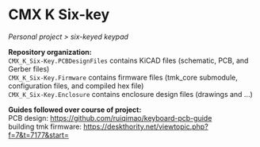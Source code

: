 # CMX K Six-key
*Personal project > six-keyed keypad*

**Repository organization:**  
`CMX_K_Six-Key.PCBDesignFiles` contains KiCAD files (schematic, PCB, and Gerber files)  
`CMX_K_Six-Key.Firmware` contains firmware files (tmk_core submodule, configuration files, and compiled hex file)  
`CMX_K_Six-Key.Enclosure` contains enclosure design files (drawings and ...)  

**Guides followed over course of project:**  
PCB design: https://github.com/ruiqimao/keyboard-pcb-guide  
building tmk firmware: https://deskthority.net/viewtopic.php?f=7&t=7177&start=
